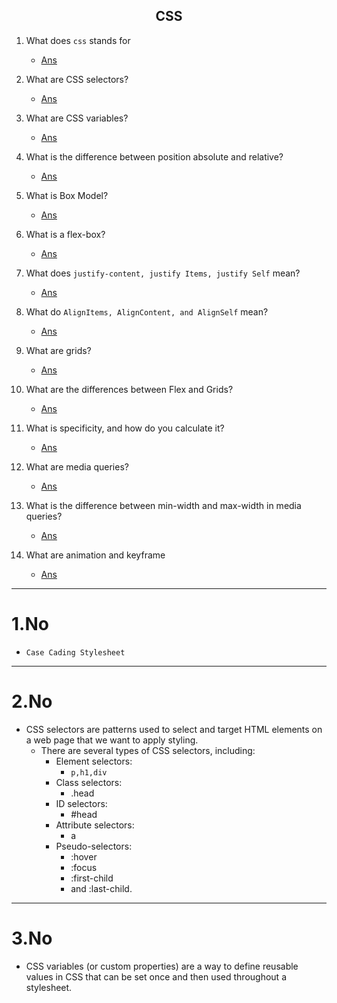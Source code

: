 ## <center> CSS </center>

1. What does `css` stands for
   - [Ans](https://github.com/alalUDDIN123/interview_preparation/tree/main/css#1no)

2. What are CSS selectors?
   - [Ans](https://github.com/alalUDDIN123/interview_preparation/tree/main/css#2no)

3. What are CSS variables?
   - [Ans](https://github.com/alalUDDIN123/interview_preparation/tree/main/css#3no)

4. What is the difference between position absolute and relative?
   - [Ans](https://github.com/alalUDDIN123/interview_preparation/tree/main/css#4no)

5. What is Box Model?
   - [Ans](https://github.com/alalUDDIN123/interview_preparation/tree/main/css#5no)

6. What is a flex-box?
   - [Ans](https://github.com/alalUDDIN123/interview_preparation/tree/main/css#6no)

7. What does `justify-content, justify Items, justify Self` mean?
   - [Ans](https://github.com/alalUDDIN123/interview_preparation/tree/main/css#7no)

8. What do `AlignItems, AlignContent, and AlignSelf` mean?
   - [Ans](https://github.com/alalUDDIN123/interview_preparation/tree/main/css#8no)

9. What are grids?
   - [Ans](https://github.com/alalUDDIN123/interview_preparation/tree/main/css#9no)

10. What are the differences between Flex and Grids?
    - [Ans](https://github.com/alalUDDIN123/interview_preparation/tree/main/css#10no)

11. What is specificity, and how do you calculate it?
    - [Ans](https://github.com/alalUDDIN123/interview_preparation/tree/main/css#11no)

12. What are media queries?
    - [Ans](https://github.com/alalUDDIN123/interview_preparation/tree/main/css#12no)

13. What is the difference between min-width and max-width in media queries?
    - [Ans](https://github.com/alalUDDIN123/interview_preparation/tree/main/css#13no)

14. What are animation and keyframe
    - [Ans](https://github.com/alalUDDIN123/interview_preparation/tree/main/css#14no)
---
# 1.No
   - `Case Cading Stylesheet`
---
# 2.No
 - CSS selectors are patterns used to select and target HTML elements on a web page that we want to apply styling.
   - There are several types of CSS selectors, including:
      - Element selectors: 
         - `p,h1,div`
      - Class selectors: 
         - .head
      - ID selectors: 
         - #head
      - Attribute selectors: 
         - a
      - Pseudo-selectors:
         - :hover
         - :focus
         - :first-child
         - and :last-child.   
---
# 3.No
  - CSS variables (or custom properties) are a way to define reusable values in CSS that can be set once and then used throughout a stylesheet.         

